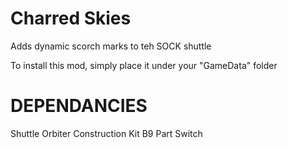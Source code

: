 # Charred Skies
 Adds dynamic scorch marks to teh SOCK shuttle

 To install this mod, simply place it under your "GameData" folder

# DEPENDANCIES
Shuttle Orbiter Construction Kit
B9 Part Switch